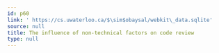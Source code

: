 ```yaml
---
id: p60
link: ' https://cs.uwaterloo.ca/$\sim$obaysal/webkit\_data.sqlite'
source: null
title: The influence of non-technical factors on code review
type: null
---
```

